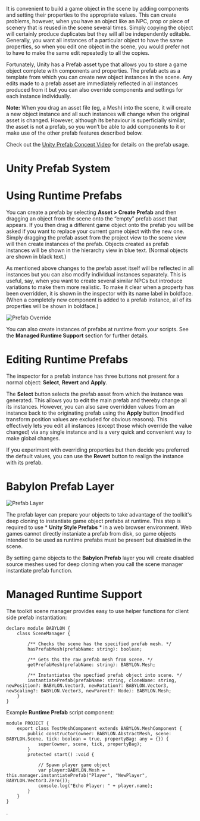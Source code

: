 It is convenient to build a game object in the scene by adding components and setting their properties to the appropriate values. This can create problems, however, when you have an object like an NPC, prop or piece of scenery that is reused in the scene several times. Simply copying the object will certainly produce duplicates but they will all be independently editable. Generally, you want all instances of a particular object to have the same properties, so when you edit one object in the scene, you would prefer not to have to make the same edit repeatedly to all the copies.

Fortunately, Unity has a Prefab asset type that allows you to store a game object complete with components and properties. The prefab acts as a template from which you can create new object instances in the scene. Any edits made to a prefab asset are immediately reflected in all instances produced from it but you can also override components and settings for each instance individually.

**Note:** When you drag an asset file (eg, a Mesh) into the scene, it will create a new object instance and all such instances will change when the original asset is changed. However, although its behaviour is superficially similar, the asset is not a prefab, so you won’t be able to add components to it or make use of the other prefab features described below.

Check out the [Unity Prefab Concept Video](https://unity3d.com/learn/tutorials/topics/interface-essentials/prefabs-concept-usage) for details on the prefab usage.


# Unity Prefab System

# Using Runtime Prefabs

You can create a prefab by selecting **Asset > Create Prefab** and then dragging an object from the scene onto the “empty” prefab asset that appears. If you then drag a different game object onto the prefab you will be asked if you want to replace your current game object with the new one. Simply dragging the prefab asset from the project view to the scene view will then create instances of the prefab. Objects created as prefab instances will be shown in the hierarchy view in blue text. (Normal objects are shown in black text.)

As mentioned above changes to the prefab asset itself will be reflected in all instances but you can also modify individual instances separately. This is useful, say, when you want to create several similar NPCs but introduce variations to make them more realistic. To make it clear when a property has been overridden, it is shown in the inspector with its name label in boldface. (When a completely new component is added to a prefab instance, all of its properties will be shown in boldface.)

![Prefab Override](https://docs.unity3d.com/uploads/Main/PrefabWithOverride.png)

You can also create instances of prefabs at runtime from your scripts. See the **Managed Runtime Support** section for further details.

# Editing Runtime Prefabs

The inspector for a prefab instance has three buttons not present for a normal object: **Select**, **Revert** and **Apply**.

The **Select** button selects the prefab asset from which the instance was generated. This allows you to edit the main prefab and thereby change all its instances. However, you can also save overridden values from an instance back to the originating prefab using the **Apply** button (modified transform position values are excluded for obvious reasons). This effectively lets you edit all instances (except those which override the value changed) via any single instance and is a very quick and convenient way to make global changes. 

If you experiment with overriding properties but then decide you preferred the default values, you can use the **Revert** button to realign the instance with its prefab.


# Babylon Prefab Layer

![Prefab Layer](/img/exporters/unity/prefablayer.jpg)

The prefab layer can prepare your objects to take advantage of the toolkit's deep cloning to instantiate game object prefabs at runtime. This step is required to use * **Unity Style Prefabs** * in a web browser environment. Web games cannot directly instaniate a prefab from disk, so game objects intended to be used as runtime prefabs must be present but disabled in the scene. 

By setting game objects to the **Babylon Prefab** layer you will create disabled source meshes used for deep cloning when you call the scene manager instantiate prefab function.

# Managed Runtime Support

The toolkit scene manager provides easy to use helper functions for client side prefab instantiation:

    declare module BABYLON {
        class SceneManager {

            /** Checks the scene has the specified prefab mesh. */
            hasPrefabMesh(prefabName: string): boolean;

            /** Gets ths the raw prefab mesh from scene. */
            getPrefabMesh(prefabName: string): BABYLON.Mesh;
            
            /** Instantiates the specfied prefab object into scene. */
            instantiatePrefab(prefabName: string, cloneName: string, newPosition?: BABYLON.Vector3, newRotation?: BABYLON.Vector3, newScaling?: BABYLON.Vector3, newParent?: Node): BABYLON.Mesh;
        }
    }

Example **Runtime Prefab** script component:

    module PROJECT {
        export class TestMeshComponent extends BABYLON.MeshComponent {
            public constructor(owner: BABYLON.AbstractMesh, scene: BABYLON.Scene, tick: boolean = true, propertyBag: any = {}) {
                super(owner, scene, tick, propertyBag);
            }
            protected start() :void {
                
                // Spawn player game object
                var player:BABYLON.Mesh = this.manager.instantiatePrefab("Player", "NewPlayer", BABYLON.Vector3.Zero());
                console.log("Echo Player: " + player.name);
            }
        }
    }

.